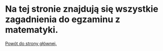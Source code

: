 # Na tej stronie znajdują się wszystkie zagadnienia do egzaminu z matematyki.
[Powót do strony głównej.](/index.md)
